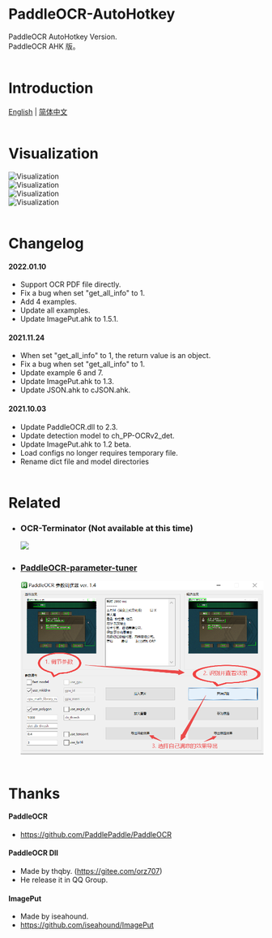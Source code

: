 # PaddleOCR-AutoHotkey  
PaddleOCR AutoHotkey Version.  
PaddleOCR AHK 版。  
  <br>
# Introduction  
[English](https://www.autohotkey.com/boards/viewtopic.php?f=6&t=94856) | [简体中文](README_ZH.md)  
  <br>
# Visualization  
  ![Visualization](https://raw.githubusercontent.com/PaddlePaddle/PaddleOCR/release/2.3/doc/imgs_results/ch_ppocr_mobile_v2.0/00006737.jpg)  
  ![Visualization](https://raw.githubusercontent.com/PaddlePaddle/PaddleOCR/release/2.3/doc/imgs_results/french_0.jpg)  
  ![Visualization](https://raw.githubusercontent.com/PaddlePaddle/PaddleOCR/release/2.3/doc/imgs_results/korean.jpg)  
  ![Visualization](https://raw.githubusercontent.com/PaddlePaddle/PaddleOCR/release/2.3/doc/imgs_results/ch_ppocr_mobile_v2.0/img_12.jpg)  
  <br>
# Changelog  
#### 2022.01.10  
* Support OCR PDF file directly.  
* Fix a bug when set "get_all_info" to 1.  
* Add 4 examples.  
* Update all examples.  
* Update ImagePut.ahk to 1.5.1.  
  
#### 2021.11.24  
* When set "get_all_info" to 1, the return value is an object.  
* Fix a bug when set "get_all_info" to 1.  
* Update example 6 and 7.  
* Update ImagePut.ahk to 1.3.  
* Update JSON.ahk to cJSON.ahk.  
  
#### 2021.10.03  
* Update PaddleOCR.dll to 2.3.  
* Update detection model to ch_PP-OCRv2_det.  
* Update ImagePut.ahk to 1.2 beta.  
* Load configs no longer requires temporary file.  
* Rename dict file and model directories  
  <br>
# Related  
* ### OCR-Terminator (Not available at this time)  
  ![](https://raw.githubusercontent.com/telppa/OCR-Terminator/main/Img/1.png)  
* ### [PaddleOCR-parameter-tuner](https://github.com/telppa/PaddleOCR-parameter-tuner)  
  ![](https://raw.githubusercontent.com/telppa/PaddleOCR-parameter-tuner/main/Img/5.png)  
  <br>
# Thanks  
#### PaddleOCR  
* https://github.com/PaddlePaddle/PaddleOCR  
  
#### PaddleOCR Dll  
* Made by thqby. (https://gitee.com/orz707)  
* He release it in QQ Group.  
  
#### ImagePut  
* Made by iseahound.  
* https://github.com/iseahound/ImagePut  
